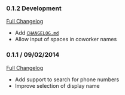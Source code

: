 ### 0.1.2 Development
[Full Changelog](https://github.com/frdmn/alfred-ldap/compare/0.1.1..master)

* Add [`CHANGELOG.md`](https://github.com/frdmn/alfred-ldap/blob/master/CHANGELOG.md)
* Allow input of spaces in coworker names

### 0.1.1 / 09/02/2014
[Full Changelog](https://github.com/frdmn/alfred-ldap/commits/0.1.1)

* Add support to search for phone numbers
* Improve selection of display name
